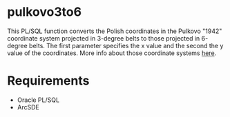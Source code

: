 # pulkovo3to6

This PL/SQL function converts the Polish coordinates in the Pulkovo "1942" coordinate system projected in 3-degree belts to those projected in 6-degree belts. The first parameter specifies the x value and the second the y value of the coordinates. More info about those coordinate systems [here](http://www.asgeupos.pl/index.php?wpg_type=tech_rf&sub=u1942).

# Requirements

- Oracle PL/SQL
- ArcSDE

